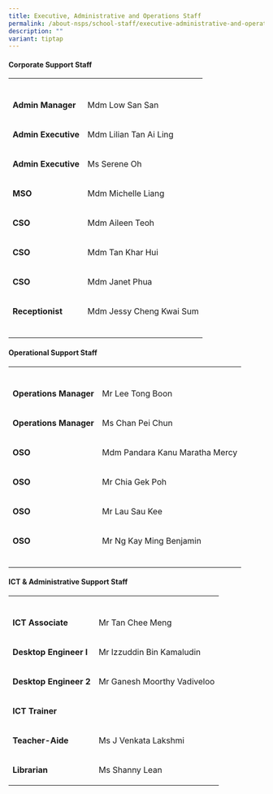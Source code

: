 ```yaml
---
title: Executive, Administrative and Operations Staff
permalink: /about-nsps/school-staff/executive-administrative-and-operations-staff/
description: ""
variant: tiptap
---
```

<h4>Corporate Support Staff</h4>
<table style="minWidth: 50px">
<colgroup>
<col>
<col>
</colgroup>
<tbody>
<tr>
<th rowspan="1" colspan="1">
<p></p>
</th>
<th rowspan="1" colspan="1">
<p></p>
</th>
</tr>
<tr>
<td rowspan="1" colspan="1">
<p><strong>Admin Manager</strong>
</p>
</td>
<td rowspan="1" colspan="1">
<p>Mdm Low San San</p>
</td>
</tr>
<tr>
<td rowspan="1" colspan="1">
<p><strong>Admin Executive</strong>
</p>
</td>
<td rowspan="1" colspan="1">
<p>Mdm Lilian Tan Ai Ling</p>
</td>
</tr>
<tr>
<td rowspan="1" colspan="1">
<p><strong>Admin Executive</strong>
</p>
</td>
<td rowspan="1" colspan="1">
<p>Ms Serene Oh</p>
</td>
</tr>
<tr>
<td rowspan="1" colspan="1">
<p><strong>MSO</strong>
</p>
</td>
<td rowspan="1" colspan="1">
<p>Mdm Michelle Liang</p>
</td>
</tr>
<tr>
<td rowspan="1" colspan="1">
<p><strong>CSO</strong>
</p>
</td>
<td rowspan="1" colspan="1">
<p>Mdm Aileen Teoh</p>
</td>
</tr>
<tr>
<td rowspan="1" colspan="1">
<p><strong>CSO</strong>
</p>
</td>
<td rowspan="1" colspan="1">
<p>Mdm Tan Khar Hui</p>
</td>
</tr>
<tr>
<td rowspan="1" colspan="1">
<p><strong>CSO</strong>
</p>
</td>
<td rowspan="1" colspan="1">
<p>Mdm Janet Phua</p>
</td>
</tr>
<tr>
<td rowspan="1" colspan="1">
<p><strong>Receptionist</strong>
</p>
</td>
<td rowspan="1" colspan="1">
<p>Mdm Jessy Cheng Kwai Sum</p>
</td>
</tr>
<tr>
<td rowspan="1" colspan="1">
<p></p>
</td>
<td rowspan="1" colspan="1">
<p></p>
</td>
</tr>
</tbody>
</table>
<h4>Operational Support Staff</h4>
<table style="minWidth: 50px">
<colgroup>
<col>
<col>
</colgroup>
<tbody>
<tr>
<th rowspan="1" colspan="1">
<p></p>
</th>
<th rowspan="1" colspan="1">
<p></p>
</th>
</tr>
<tr>
<td rowspan="1" colspan="1">
<p><strong>Operations Manager</strong>
</p>
</td>
<td rowspan="1" colspan="1">
<p>Mr Lee Tong Boon</p>
</td>
</tr>
<tr>
<td rowspan="1" colspan="1">
<p><strong>Operations Manager</strong>
</p>
</td>
<td rowspan="1" colspan="1">
<p>Ms Chan Pei Chun</p>
</td>
</tr>
<tr>
<td rowspan="1" colspan="1">
<p><strong>OSO</strong>
</p>
</td>
<td rowspan="1" colspan="1">
<p>Mdm Pandara Kanu Maratha Mercy</p>
</td>
</tr>
<tr>
<td rowspan="1" colspan="1">
<p><strong>OSO</strong>
</p>
</td>
<td rowspan="1" colspan="1">
<p>Mr Chia Gek Poh</p>
</td>
</tr>
<tr>
<td rowspan="1" colspan="1">
<p><strong>OSO</strong>
</p>
</td>
<td rowspan="1" colspan="1">
<p>Mr Lau Sau Kee</p>
</td>
</tr>
<tr>
<td rowspan="1" colspan="1">
<p><strong>OSO</strong>
</p>
</td>
<td rowspan="1" colspan="1">
<p>Mr Ng Kay Ming Benjamin</p>
</td>
</tr>
<tr>
<td rowspan="1" colspan="1">
<p></p>
</td>
<td rowspan="1" colspan="1">
<p></p>
</td>
</tr>
</tbody>
</table>
<h4>ICT &amp; Administrative Support Staff</h4>
<table style="minWidth: 50px">
<colgroup>
<col>
<col>
</colgroup>
<tbody>
<tr>
<th rowspan="1" colspan="1">
<p></p>
</th>
<th rowspan="1" colspan="1">
<p></p>
</th>
</tr>
<tr>
<td rowspan="1" colspan="1">
<p><strong>ICT Associate</strong>
</p>
</td>
<td rowspan="1" colspan="1">
<p>Mr Tan Chee Meng</p>
</td>
</tr>
<tr>
<td rowspan="1" colspan="1">
<p><strong>Desktop Engineer I</strong>
</p>
</td>
<td rowspan="1" colspan="1">
<p>Mr Izzuddin Bin Kamaludin</p>
</td>
</tr>
<tr>
<td rowspan="1" colspan="1">
<p><strong>Desktop Engineer 2</strong>
</p>
</td>
<td rowspan="1" colspan="1">
<p>Mr Ganesh Moorthy Vadiveloo</p>
</td>
</tr>
<tr>
<td rowspan="1" colspan="1">
<p><strong>ICT Trainer</strong>
</p>
</td>
<td rowspan="1" colspan="1">
<p></p>
</td>
</tr>
<tr>
<td rowspan="1" colspan="1">
<p><strong>Teacher-Aide</strong>
</p>
</td>
<td rowspan="1" colspan="1">
<p>Ms J Venkata Lakshmi</p>
</td>
</tr>
<tr>
<td rowspan="1" colspan="1">
<p><strong>Librarian</strong>
</p>
</td>
<td rowspan="1" colspan="1">
<p>Ms Shanny Lean</p>
</td>
</tr>
</tbody>
</table>
<p></p>